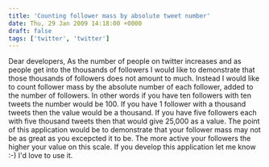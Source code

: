 ```yaml
---
title: 'Counting follower mass by absolute tweet number'
date: Thu, 29 Jan 2009 14:18:00 +0000
draft: false
tags: ['twitter', 'twitter']
---
```


Dear developers, As the number of people on twitter increases and as people get into the thousands of followers I would like to demonstrate that those thousands of followers does not amount to much. Instead I would like to count follower mass by the absolute number of each follower, added to the number of followers. In other words if you have ten followers with ten tweets the number would be 100. If you have 1 follower with a thousand tweets then the value would be a thousand. If you have five followers each with five thousand tweets then that would give 25,000 as a value. The point of this application would be to demonstrate that your follower mass may not be as great as you excepcted it to be. The more active your followers the higher your value on this scale. If you develop this application let me know :-) I'd love to use it.